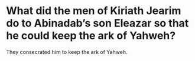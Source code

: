# What did the men of Kiriath Jearim do to Abinadab’s son Eleazar so that he could keep the ark of Yahweh?

They consecrated him to keep the ark of Yahweh.
